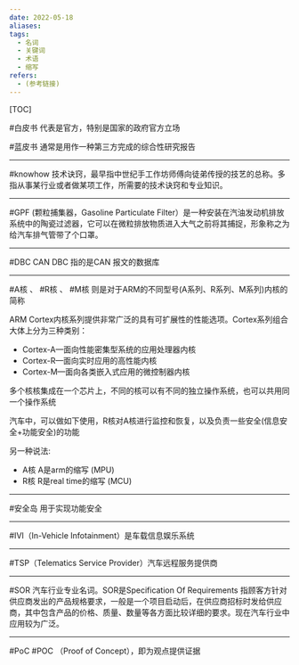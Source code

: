 ```yaml
---
date: 2022-05-18
aliases: 
tags:
  - 名词
  - 关键词
  - 术语
  - 缩写
refers:
  - (参考链接)
---
```


[TOC]

#白皮书  代表是官方，特别是国家的政府官方立场

#蓝皮书 通常是用作一种第三方完成的综合性研究报告

---

#knowhow  技术诀窍，最早指中世纪手工作坊师傅向徒弟传授的技艺的总称。多指从事某行业或者做某项工作，所需要的技术诀窍和专业知识。

---

#GPF (颗粒捕集器，Gasoline Particulate Filter）是一种安装在汽油发动机排放系统中的陶瓷过滤器，它可以在微粒排放物质进入大气之前将其捕捉，形象称之为给汽车排气管带了个口罩。

---

#DBC   CAN DBC 指的是CAN 报文的数据库

---

#A核 、 #R核 、 #M核 则是对于ARM的不同型号(A系列、R系列、M系列)内核的简称

ARM Cortex内核系列提供非常广泛的具有可扩展性的性能选项。Cortex系列组合大体上分为三种类别：

- Cortex-A—面向性能密集型系统的应用处理器内核
- Cortex-R—面向实时应用的高性能内核
- Cortex-M—面向各类嵌入式应用的微控制器内核

多个核核集成在一个芯片上，不同的核可以有不同的独立操作系统，也可以共用同一个操作系统

汽车中，可以做如下使用，R核对A核进行监控和恢复，以及负责一些安全(信息安全+功能安全)的功能

另一种说法:

- A核   A是arm的缩写  (MPU)
- R核   R是real time的缩写  (MCU)

---

#安全岛  用于实现功能安全

---

#IVI（In-Vehicle Infotainment）是车载信息娱乐系统

---

#TSP（Telematics Service Provider）汽车远程服务提供商

---

#SOR  汽车行业专业名词。SOR是Specification Of Requirements 指顾客方针对供应商发出的产品规格要求，一般是一个项目启动后，在供应商招标时发给供应商，其中包含产品的价格、质量、数量等各方面比较详细的要求。现在汽车行业中应用较为广泛。

---

#PoC   #POC   （Proof of Concept），即为观点提供证据





